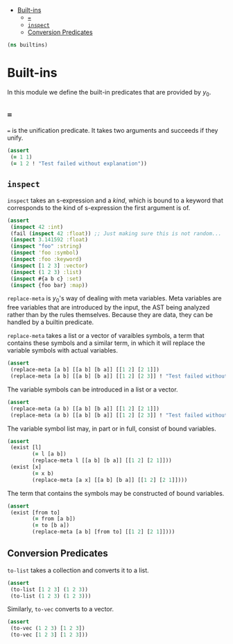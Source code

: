 * [Built-ins](#built-ins)
  * [`=`](#`=`)
  * [`inspect`](#`inspect`)
  * [Conversion Predicates](#conversion-predicates)
```clojure
(ns builtins)

```
# Built-ins

In this module we define the built-in predicates that are provided by $y_0$.

## `=`

`=` is the unification predicate. It takes two arguments and succeeds if
they unify.
```clojure
(assert
 (= 1 1)
 (= 1 2 ! "Test failed without explanation"))

```
## `inspect`

`inspect` takes an s-expression and a _kind_, which is bound to a keyword
that corresponds to the kind of s-expression the first argument is of.
```clojure
(assert
 (inspect 42 :int)
 (fail (inspect 42 :float)) ;; Just making sure this is not random...
 (inspect 3.141592 :float)
 (inspect "foo" :string)
 (inspect 'foo :symbol)
 (inspect :foo :keyword)
 (inspect [1 2 3] :vector)
 (inspect (1 2 3) :list)
 (inspect #{a b c} :set)
 (inspect {foo bar} :map))

```
`replace-meta` is $y_0$'s way of dealing with meta variables. Meta variables
are free variables that are introduced by the input, the AST being analyzed
rather than by the rules themselves. Because they are data, they can be
handled by a builtin predicate.

`replace-meta` takes a list or a vector of varaibles symbols, a term that
contains these symbols and a similar term, in which it will replace the
variable symbols with actual variables.
```clojure
(assert
 (replace-meta [a b] [[a b] [b a]] [[1 2] [2 1]])
 (replace-meta [a b] [[a b] [b a]] [[1 2] [2 3]] ! "Test failed without explanation"))

```
The variable symbols can be introduced in a list or a vector.
```clojure
(assert
 (replace-meta (a b) [[a b] [b a]] [[1 2] [2 1]])
 (replace-meta (a b) [[a b] [b a]] [[1 2] [2 3]] ! "Test failed without explanation"))

```
The variable symbol list may, in part or in full, consist of bound variables.
```clojure
(assert
 (exist [l]
        (= l [a b])
        (replace-meta l [[a b] [b a]] [[1 2] [2 1]]))
 (exist [x]
        (= x b)
        (replace-meta [a x] [[a b] [b a]] [[1 2] [2 1]])))

```
The term that contains the symbols may be constructed of bound variables.
```clojure
(assert
 (exist [from to]
        (= from [a b])
        (= to [b a])
        (replace-meta [a b] [from to] [[1 2] [2 1]])))

```
## Conversion Predicates

`to-list` takes a collection and converts it to a list.
```clojure
(assert
 (to-list [1 2 3] (1 2 3))
 (to-list (1 2 3) (1 2 3)))

```
Similarly, `to-vec` converts to a vector.
```clojure
(assert
 (to-vec (1 2 3) [1 2 3])
 (to-vec [1 2 3] [1 2 3]))
```

